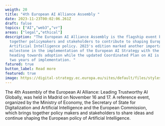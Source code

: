 ```yaml
---
weigth: 20
title: "4th European AI Alliance Assembly "
date: 2023-11-23T00:02:06.261Z
draft: false
topics: ["AI","web3","vr"]
areas: ["legal","ethical"]
description: "The European AI Alliance Assembly is the flagship event bringing
  together policymakers and stakeholders to contribute to shaping Europe’s
  Artificial Intelligence policy. 2023's edition marked another important
  milestone in the implementation of the European AI Strategy with the AI Act
  heading towards adoption while the updated Coordinated Plan on AI is counting
  two years of implementation. "
fatured: true
button_label: Read more
featured: true
image: https://digital-strategy.ec.europa.eu/sites/default/files/styles/large/public/newsroom/items/EUAI23_VI_k6qydf87ApYuf5pwHIXlYdHDV40_134428.jpg?itok=PiMd-xFq
---
```

The 4th Assembly of the European AI Alliance: Leading Trustworthy AI Globally, was held in Madrid on November 16 and 17. A reference event, organized by the Ministry of Economy, the Secretary of State for Digitalization and Artificial Intelligence and the European Commission, which brings together policy makers and stakeholders to share ideas and continue shaping the European policy of Artificial Intelligence.
